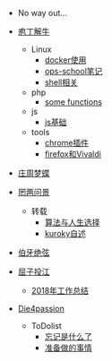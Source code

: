 - No way out...

- [庖丁解牛](pd/index.md)
   - Linux
     - [docker使用](pd/linux/docker.md)
     - [ops-school笔记](pd/linux/ops.md)
     - [shell相关](pd/linux/shell.md)
   - php
     - [some functions](pd/php/function.md)
   - js
     - [js基础](pd/js/basic_js.md)
   - tools
     - [chrome插件](pd/tools/chrome.md)
     - [firefox和Vivaldi](pd/tools/firefox.md)
    
  

- [庄周梦蝶](zz/index.md)


- [罔两问景](wl/index.md)
  - 转载
    - [算法与人生选择](wl/rewrite/alg+life.md)
    - [kuroky自述](wl/rewrite/kuroky.md)


- [伯牙绝弦](by/index.md)



- [屈子投江](qz/index.md)
  - [2018年工作总结](qz/fuxk/aite+guse.md)



- [Die4passion](die/index.md)
  - ToDolist
    - [忘记是什么了](die/todo/list.md)
    - [准备做的事情](die/todo/daily.md)

